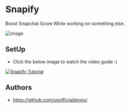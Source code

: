 # Snapify
Boost Snapchat Score While working on something else.

![image](https://user-images.githubusercontent.com/82535503/192118788-2c3b7162-7361-4e59-8464-1397b5f65374.png)


## SetUp

- Click the below image to watch the video guide :)


[![Snapify Tutorial](https://encrypted-tbn0.gstatic.com/images?q=tbn:ANd9GcQUxPxzyTalschSRWe062ZbYCIkCD2G5FTwNQ&usqp=CAU)](https://drive.google.com/file/d/1txy9yogaJ7Mb1eknqoBZcUZdhiTKwjOz/view?usp=sharing)


## Authors

- https://github.com/unofficialdxnny/
